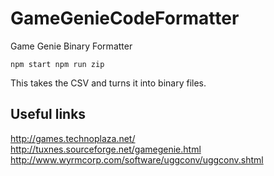 # GameGenieCodeFormatter
Game Genie Binary Formatter

``
npm start
npm run zip
``

This takes the CSV and turns it into binary files.

## Useful links

http://games.technoplaza.net/
http://tuxnes.sourceforge.net/gamegenie.html
http://www.wyrmcorp.com/software/uggconv/uggconv.shtml
